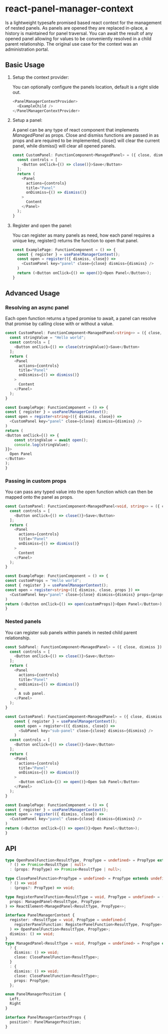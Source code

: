 # react-panel-manager-context

Is a lightweight typesafe promised based react context for the management of nested panels.  As panels are opened they are replaced in-place, a history is maintained for panel traversal.
You can await the result of any opened panel allowing for values to be conveniently resolved in a child parent relationship. The original use case for the context was an administration portal.

## Basic Usage

1. Setup the context provider: 

    You can optionally configure the panels location, default is a right slide out.
    ```ts
    <PanelManagerContextProvider>
      <ExampleChild />
    </PanelManagerContextProvider>
    ```
2. Setup a panel:

    A panel can be any type of react component that implements *ManagedPanel* as props. Close and dismiss functions are passed in as props and are required to be implemented, close() will clear the current panel, while dismiss() will clear all opened panels.
    ```ts
    const CustomPanel: FunctionComponent<ManagedPanel> = ({ close, dismiss }) => {
      const controls = [
        <Button onClick={() => close()}>Save</Button>
      ];
      return (
        <Panel
          actions={controls}
          title="Panel"
          onDismiss={() => dismiss()}
        >
          Content
        </Panel>
      );
    }
    ```
3. Register and open the panel:

    You can register as many panels as need, how each panel requires a unique key, register() returns the function to open that panel.
    ```ts
    const ExamplePage: FunctionComponent = () => {
      const { register } = usePanelManagerContext();
      const open = register(({ dismiss, close}) => 
        <CustomPanel key="panel" close={close} dismiss={dismiss} />
      )
      return (<Button onClick={() => open()}>Open Panel</Button>);
    }
    ```

## Advanced Usage

### Resolving an async panel

Each open function returns a typed promise to await, a panel can resolve that promise by calling close with or without a value.

```ts
const CustomPanel: FunctionComponent<ManagedPanel<string>> = ({ close, dismiss }) => {
  const stringValue = "Hello world";
  const controls = [
    <Button onClick={() => close(stringValue)}>Save</Button>
  ];
  return (
    <Panel
      actions={controls}
      title="Panel"
      onDismiss={() => dismiss()}
    >
      Content
    </Panel>
  );
}
```
```ts
const ExamplePage: FunctionComponent = () => {
const { register } = usePanelManagerContext();
const open = register<string>(({ dismiss, close}) => 
  <CustomPanel key="panel" close={close} dismiss={dismiss} />
)
return (
<Button onClick={() => {
    const stringValue = await open();
    console.log(stringValue);
}}>
  Open Panel
</Button>
);
}
 ```

### Passing in custom props

You can pass any typed value into the open function which can then be mapped onto the panel as props.

```ts
const CustomPanel: FunctionComponent<ManagedPanel<void, string>> = ({ close, dismiss, props }) => {
  const controls = [
    <Button onClick={() => close()}>Save</Button>
  ];
  return (
    <Panel
      actions={controls}
      title="Panel"
      onDismiss={() => dismiss()}
    >
      Content
    </Panel>
  );
}
```
```ts
const ExamplePage: FunctionComponent = () => {
const customProps = "Hello world";
const { register } = usePanelManagerContext();
const open = register<string>(({ dismiss, close, props }) => 
  <CustomPanel key="panel" close={close} dismiss={dismiss} props={props} />
)
return (<Button onClick={() => open(customProps)}>Open Panel</Button>);
}
 ```

### Nested panels

You can register sub panels within panels in nested child parent relationship.

```ts
const SubPanel: FunctionComponent<ManagedPanel> = ({ close, dismiss }) => {
  const controls = [
    <Button onClick={() => close()}>Save</Button>
  ];
  return (
    <Panel
      actions={controls}
      title="Panel"
      onDismiss={() => dismiss()}
    >
      A sub panel.
    </Panel>
  );
}
```
```ts
const CustomPanel: FunctionComponent<ManagedPanel> = ({ close, dismiss }) => {
    const { register } = usePanelManagerContext();
    const open = register<(({ dismiss, close}) => 
      <SubPanel key="sub-panel" close={close} dismiss={dismiss} />
    )
  const controls = [
    <Button onClick={() => close()}>Save</Button>
  ];
  return (
    <Panel
      actions={controls}
      title="Panel"
      onDismiss={() => dismiss()}
    >
      <Button onClick={() => open()}>Open Sub Panel</Button>
    </Panel>
  );
}
```
```ts
const ExamplePage: FunctionComponent = () => {
const { register } = usePanelManagerContext();
const open = register(({ dismiss, close}) => 
  <CustomPanel key="panel" close={close} dismiss={dismiss} />
)
return (<Button onClick={() => open()}>Open Panel</Button>);
}
```

## API

```ts
type OpenPanelFunction<ResultType, PropType = undefined> = PropType extends undefined
  ? () => Promise<ResultType | null>
  : (props: PropType) => Promise<ResultType | null>;

type ClosePanelFunction<PropType = undefined> = PropType extends undefined
  ? () => void
  : (props?: PropType) => void;

type RegisterPanelFunction<ResultType = void, PropType = undefined> = (
  props: ManagedPanel<ResultType, PropType>
) => ReactElement<ManagedPanel<ResultType, PropType>>;

interface PanelManagerContext {
  register: <ResultType = void, PropType = undefined>(
    registerPanelFunction: RegisterPanelFunction<ResultType, PropType>
  ) => OpenPanelFunction<ResultType, PropType>;
  dismiss: () => void;
}
type ManagedPanel<ResultType = void, PropType = undefined> = PropType extends undefined
  ? {
    dismiss: () => void;
    close: ClosePanelFunction<ResultType>;
  }
  : {
    dismiss: () => void;
    close: ClosePanelFunction<ResultType>;
    props: PropType;
  };

enum PanelManagerPosition {
  Left,
  Right
}

interface PanelManagerContextProps {
  position?: PanelManagerPosition;
}
```
